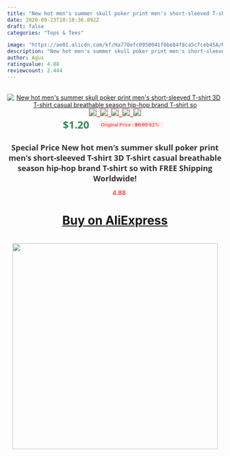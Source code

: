 ```yaml
---
title: "New hot men's summer skull poker print men's short-sleeved T-shirt 3D T-shirt casual breathable season hip-hop brand T-shirt so"
date: 2020-09-23T10:10:36.892Z
draft: false
categories: "Tops & Tees"

image: "https://ae01.alicdn.com/kf/Ha770efc0950041f6be84f8ca5cfceb45A/New-hot-men-s-summer-skull-poker-print-men-s-short-sleeved-T-shirt-3D-T.jpg"
description: "New hot men's summer skull poker print men's short-sleeved T-shirt 3D T-shirt casual breathable season hip-hop brand T-shirt so"
author: Agus
ratingvalue: 4.88
reviewcount: 2.444
---
```

<br>
<div style="text-align: center;">
<a href="https://s.click.aliexpress.com/e/_AZrfad" target="_blank" rel="nofollow noopener noreferrer"><img alt="New hot men's summer skull poker print men's short-sleeved T-shirt 3D T-shirt casual breathable season hip-hop brand T-shirt so" class="magnifier-image" src="https://ae01.alicdn.com/kf/Ha770efc0950041f6be84f8ca5cfceb45A/New-hot-men-s-summer-skull-poker-print-men-s-short-sleeved-T-shirt-3D-T.jpg_640x640.jpg">
<br>
<img style="border:1px solid salmon" src="https://ae01.alicdn.com/kf/Ha770efc0950041f6be84f8ca5cfceb45A/New-hot-men-s-summer-skull-poker-print-men-s-short-sleeved-T-shirt-3D-T.jpg_120x120.jpg">&nbsp;&nbsp;<img style="border:1px solid salmon" src="https://ae01.alicdn.com/kf/H20761d0c8dcc4d028178578d3ef97be9B/New-hot-men-s-summer-skull-poker-print-men-s-short-sleeved-T-shirt-3D-T.jpg_120x120.jpg">&nbsp;&nbsp;<img style="border:1px solid salmon" src="https://ae01.alicdn.com/kf/H3f2c51af904a4a418381e2c61cc2cd272/New-hot-men-s-summer-skull-poker-print-men-s-short-sleeved-T-shirt-3D-T.jpg_120x120.jpg">&nbsp;&nbsp;<img style="border:1px solid salmon" src="https://ae01.alicdn.com/kf/Hbfc76c7f939341beb2593af438d8d5ec3/New-hot-men-s-summer-skull-poker-print-men-s-short-sleeved-T-shirt-3D-T.jpg_120x120.jpg">&nbsp;&nbsp;<img style="border:1px solid salmon" src="https://ae01.alicdn.com/kf/H4a1c1cd129ea40638b11f516c7ed81bbs/New-hot-men-s-summer-skull-poker-print-men-s-short-sleeved-T-shirt-3D-T.jpg_120x120.jpg"></a></div><br0>
<div style="text-align: center;"><span style="background-color: white; border: 0px; box-sizing: border-box; color: seagreen; display: inline-block; font-family: &quot;open sans&quot; , &quot;arial&quot; , &quot;helvetica&quot; , sans-serif , &quot;heiti&quot;; font-size: 24px; font-stretch: inherit; font-weight: 700; line-height: inherit; margin: 0px 10px 0px 0px; padding: 0px; vertical-align: middle;">$1.20 </span>
<span style="background: rgb(255 , 241 , 241); border-radius: 3px; border: 0px; box-sizing: border-box; color: #ff4747; display: inline-block; font-family: inherit; font-size: 12px; font-stretch: inherit; font-style: inherit; font-variant: inherit; font-weight: 600; line-height: inherit; margin: 0px; padding: 2px 5px; transform: scale(0.9); vertical-align: middle;">Original Price : <b style="text-decoration: line-through;">$6.65 </b> 82%&nbsp;&nbsp;</span></div>
<h1 style="color: #333333; display: inline-block; font-family: &quot;open sans&quot; , &quot;arial&quot; , &quot;helvetica&quot; , sans-serif , &quot;heiti&quot;; font-size: 18px; font-stretch: inherit; font-weight: 700; text-align: center;">Special Price New hot men's summer skull poker print men's short-sleeved T-shirt 3D T-shirt casual breathable season hip-hop brand T-shirt so with FREE Shipping Worldwide!</h1>
<div style="color: #ff4747; text-align: center;">
<img src="https://4.bp.blogspot.com/-M0ZcTcb-5uY/XleCXlxnR4I/AAAAAAAAAEc/OrjgMkXV1oMQFaCRZj5HQwOCBcu3w1FegCPcBGAYYCw/s1600/star.png" style="height: 15px;">&nbsp;<b>4.88</b></div>
<div class="button_cont" align="center"><a class="buynow_a" href="https://s.click.aliexpress.com/e/_AZrfad" target="_blank" rel="nofollow noopener noreferrer"><H1>Buy on AliExpress</H1></a></div><br>
<div class="separator" style="clear: both; text-align: center;">
<img src="https://lh3.googleusercontent.com/-pTy5HemUv9M/XlePHvY0dAI/AAAAAAAAAE4/0nX5iRUoIWY8eMW9Dpxeirr157OZliDIgCLcBGAsYHQ/s1600/badge.gif" width="480">
</div>
